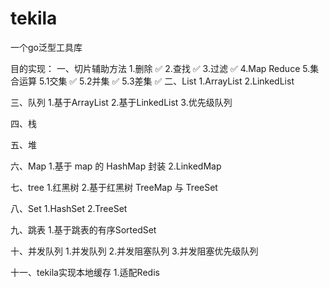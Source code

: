 # tekila

一个go泛型工具库

目的实现：
一、切片辅助方法
    1.删除 ✅
    2.查找 ✅
    3.过滤 ✅
    4.Map Reduce
    5.集合运算
        5.1交集 ✅
        5.2并集 ✅
        5.3差集 ✅
二、List
    1.ArrayList
    2.LinkedList

三、队列
    1.基于ArrayList
    2.基于LinkedList
    3.优先级队列

四、栈

五、堆

六、Map
    1.基于 map 的 HashMap 封装
    2.LinkedMap

七、tree
    1.红黑树
    2.基于红黑树 TreeMap 与 TreeSet

八、Set
    1.HashSet
    2.TreeSet

九、跳表
    1.基于跳表的有序SortedSet

十、并发队列
    1.并发队列
    2.并发阻塞队列
    3.并发阻塞优先级队列

十一、tekila实现本地缓存
    1.适配Redis

